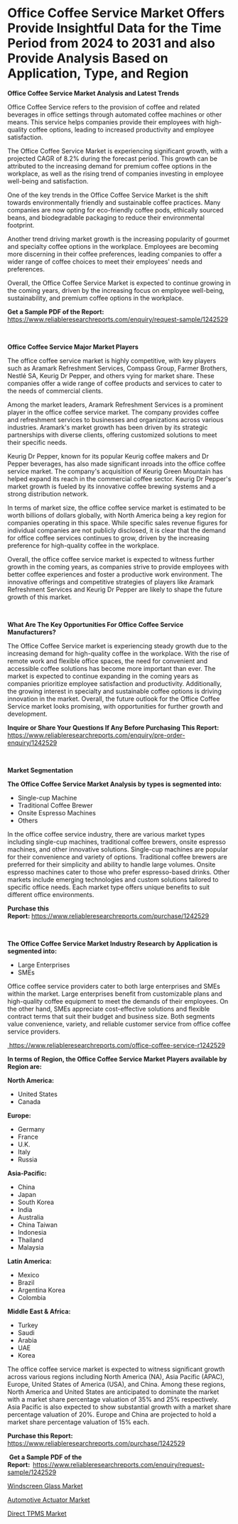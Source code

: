 <p><h1>Office Coffee Service Market Offers Provide Insightful Data for the Time Period from 2024 to 2031 and also Provide Analysis Based on Application, Type, and Region</h1></p><p><strong>Office Coffee Service Market Analysis and Latest Trends</strong></p>
<p><p>Office Coffee Service refers to the provision of coffee and related beverages in office settings through automated coffee machines or other means. This service helps companies provide their employees with high-quality coffee options, leading to increased productivity and employee satisfaction.</p><p>The Office Coffee Service Market is experiencing significant growth, with a projected CAGR of 8.2% during the forecast period. This growth can be attributed to the increasing demand for premium coffee options in the workplace, as well as the rising trend of companies investing in employee well-being and satisfaction.</p><p>One of the key trends in the Office Coffee Service Market is the shift towards environmentally friendly and sustainable coffee practices. Many companies are now opting for eco-friendly coffee pods, ethically sourced beans, and biodegradable packaging to reduce their environmental footprint.</p><p>Another trend driving market growth is the increasing popularity of gourmet and specialty coffee options in the workplace. Employees are becoming more discerning in their coffee preferences, leading companies to offer a wider range of coffee choices to meet their employees' needs and preferences.</p><p>Overall, the Office Coffee Service Market is expected to continue growing in the coming years, driven by the increasing focus on employee well-being, sustainability, and premium coffee options in the workplace.</p></p>
<p><strong>Get a Sample PDF of the Report:&nbsp;</strong> <a href="https://www.reliableresearchreports.com/enquiry/request-sample/1242529">https://www.reliableresearchreports.com/enquiry/request-sample/1242529</a></p>
<p>&nbsp;</p>
<p><strong>Office Coffee Service Major Market Players</strong></p>
<p><p>The office coffee service market is highly competitive, with key players such as Aramark Refreshment Services, Compass Group, Farmer Brothers, Nestlé SA, Keurig Dr Pepper, and others vying for market share. These companies offer a wide range of coffee products and services to cater to the needs of commercial clients.</p><p>Among the market leaders, Aramark Refreshment Services is a prominent player in the office coffee service market. The company provides coffee and refreshment services to businesses and organizations across various industries. Aramark's market growth has been driven by its strategic partnerships with diverse clients, offering customized solutions to meet their specific needs.</p><p>Keurig Dr Pepper, known for its popular Keurig coffee makers and Dr Pepper beverages, has also made significant inroads into the office coffee service market. The company's acquisition of Keurig Green Mountain has helped expand its reach in the commercial coffee sector. Keurig Dr Pepper's market growth is fueled by its innovative coffee brewing systems and a strong distribution network.</p><p>In terms of market size, the office coffee service market is estimated to be worth billions of dollars globally, with North America being a key region for companies operating in this space. While specific sales revenue figures for individual companies are not publicly disclosed, it is clear that the demand for office coffee services continues to grow, driven by the increasing preference for high-quality coffee in the workplace.</p><p>Overall, the office coffee service market is expected to witness further growth in the coming years, as companies strive to provide employees with better coffee experiences and foster a productive work environment. The innovative offerings and competitive strategies of players like Aramark Refreshment Services and Keurig Dr Pepper are likely to shape the future growth of this market.</p></p>
<p>&nbsp;</p>
<p><strong>What Are The Key Opportunities For Office Coffee Service Manufacturers?</strong></p>
<p><p>The Office Coffee Service market is experiencing steady growth due to the increasing demand for high-quality coffee in the workplace. With the rise of remote work and flexible office spaces, the need for convenient and accessible coffee solutions has become more important than ever. The market is expected to continue expanding in the coming years as companies prioritize employee satisfaction and productivity. Additionally, the growing interest in specialty and sustainable coffee options is driving innovation in the market. Overall, the future outlook for the Office Coffee Service market looks promising, with opportunities for further growth and development.</p></p>
<p><strong>Inquire or Share Your Questions If Any Before Purchasing This Report:</strong> <a href="https://www.reliableresearchreports.com/enquiry/pre-order-enquiry/1242529">https://www.reliableresearchreports.com/enquiry/pre-order-enquiry/1242529</a></p>
<p>&nbsp;</p>
<p><strong>Market Segmentation</strong></p>
<p><strong>The Office Coffee Service Market Analysis by types is segmented into:</strong></p>
<p><ul><li>Single-cup Machine</li><li>Traditional Coffee Brewer</li><li>Onsite Espresso Machines</li><li>Others</li></ul></p>
<p><p>In the office coffee service industry, there are various market types including single-cup machines, traditional coffee brewers, onsite espresso machines, and other innovative solutions. Single-cup machines are popular for their convenience and variety of options. Traditional coffee brewers are preferred for their simplicity and ability to handle large volumes. Onsite espresso machines cater to those who prefer espresso-based drinks. Other markets include emerging technologies and custom solutions tailored to specific office needs. Each market type offers unique benefits to suit different office environments.</p></p>
<p><strong>Purchase this Report:&nbsp;</strong><a href="https://www.reliableresearchreports.com/purchase/1242529">https://www.reliableresearchreports.com/purchase/1242529</a></p>
<p>&nbsp;</p>
<p><strong>The Office Coffee Service Market Industry Research by Application is segmented into:</strong></p>
<p><ul><li>Large Enterprises</li><li>SMEs</li></ul></p>
<p><p>Office coffee service providers cater to both large enterprises and SMEs within the market. Large enterprises benefit from customizable plans and high-quality coffee equipment to meet the demands of their employees. On the other hand, SMEs appreciate cost-effective solutions and flexible contract terms that suit their budget and business size. Both segments value convenience, variety, and reliable customer service from office coffee service providers.</p></p>
<p><a href="https://www.reliableresearchreports.com/office-coffee-service-r1242529">&nbsp;https://www.reliableresearchreports.com/office-coffee-service-r1242529</a></p>
<p><strong>In terms of Region, the Office Coffee Service Market Players available by Region are:</strong></p>
<p>
    <p> <strong> North America: </strong>
        <ul>
            <li>United States</li>
            <li>Canada</li>
        </ul>
        </p> 
    <p> <strong> Europe: </strong>
        <ul>
            <li>Germany</li>
            <li>France</li>
            <li>U.K.</li>
            <li>Italy</li>
            <li>Russia</li>
        </ul>
        </p> 
    <p> <strong> Asia-Pacific: </strong>
        <ul>
            <li>China</li>
            <li>Japan</li>
            <li>South Korea</li>
            <li>India</li>
            <li>Australia</li>
            <li>China Taiwan</li>
            <li>Indonesia</li>
            <li>Thailand</li>
            <li>Malaysia</li>
        </ul>
        </p> 
    <p> <strong> Latin America: </strong>
        <ul>
            <li>Mexico</li>
            <li>Brazil</li>
            <li>Argentina Korea</li>
            <li>Colombia</li>
        </ul>
        </p> 
    <p> <strong> Middle East & Africa: </strong>
        <ul>
            <li>Turkey</li>
            <li>Saudi</li>
            <li>Arabia</li>
            <li>UAE</li>
            <li>Korea</li>
        </ul>
    </p>
    </p>
<p><p>The office coffee service market is expected to witness significant growth across various regions including North America (NA), Asia Pacific (APAC), Europe, United States of America (USA), and China. Among these regions, North America and United States are anticipated to dominate the market with a market share percentage valuation of 35% and 25% respectively. Asia Pacific is also expected to show substantial growth with a market share percentage valuation of 20%. Europe and China are projected to hold a market share percentage valuation of 15% each.</p></p>
<p><strong>Purchase this Report: </strong><a href="https://www.reliableresearchreports.com/purchase/1242529">https://www.reliableresearchreports.com/purchase/1242529</a></p>
<p>&nbsp;<strong>Get a Sample PDF of the Report:&nbsp;&nbsp;</strong><a href="https://www.reliableresearchreports.com/enquiry/request-sample/1242529">https://www.reliableresearchreports.com/enquiry/request-sample/1242529</a></p>
<p><strong></strong></p>
<p><p><a href="https://www.linkedin.com/pulse/windscreen-glass-market-size-growth-forecast-from-2024-2031-2mp1f?trackingId=Z9Y66EID5XKgKAAHlnF0Vg%3D%3D">Windscreen Glass Market</a></p><p><a href="https://www.linkedin.com/pulse/automotive-actuator-market-provides-detailed-segmentation-based-szxyf?trackingId=2Yy30dWbyiJDV6WAjy92jQ%3D%3D">Automotive Actuator Market</a></p><p><a href="https://www.linkedin.com/pulse/direct-tpms-market-size-reflecting-forecast-till-2031-type-application-qex5f?trackingId=FHGDu0NtizfSrd0UsjIQ0A%3D%3D">Direct TPMS Market</a></p></p>